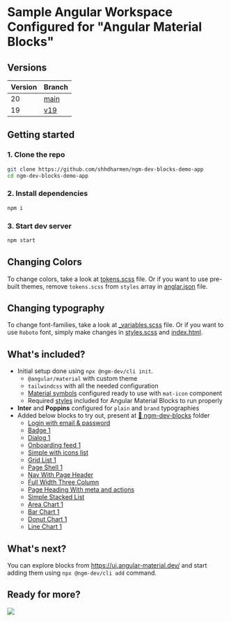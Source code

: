 # Sample Angular Workspace Configured for "Angular Material Blocks"

## Versions

| Version | Branch                                                                  |
| ------- | ----------------------------------------------------------------------- |
| 20      | [main](https://github.com/shhdharmen/ngm-dev-blocks-demo-app/tree/main) |
| 19      | [v19](https://github.com/shhdharmen/ngm-dev-blocks-demo-app/tree/v19)   |

## Getting started

### 1. Clone the repo

```bash
git clone https://github.com/shhdharmen/ngm-dev-blocks-demo-app
cd ngm-dev-blocks-demo-app
```

### 2. Install dependencies

```bash
npm i
```

### 3. Start dev server

```bash
npm start
```

## Changing Colors

To change colors, take a look at [tokens.scss](./src/tokens.scss) file. Or if you want to use pre-built themes, remove `tokens.scss` from `styles` array in [anglar.json](./angular.json) file.

## Changing typography

To change font-families, take a look at [\_variables.scss](./src/_variables.scss) file. Or if you want to use `Roboto` font, simply make changes in [styles.scss](./src/styles.scss) and [index.html](./src/index.html).

## What's included?

- Initial setup done using `npx @ngm-dev/cli init`.
  - `@angular/material` with custom theme
  - `tailwindcss` with all the needed configuration
  - [Material symbols](https://fonts.google.com/icons) configured ready to use with `mat-icon` component
  - Required [styles](./src/app/ngm-dev-blocks/styles) included for Angular Material Blocks to run properly
- **Inter** and **Poppins** configured for `plain` and `brand` typographies
- Added below blocks to try out, present at [📁 ngm-dev-blocks](./src/app/ngm-dev-blocks/) folder
  - [Login with email & password](https://ui.angular-material.dev/blocks/application/forms/authentication#login-email-password)
  - [Badge 1](https://ui.angular-material.dev/blocks/application/elements/badges#badge-1)
  - [Dialog 1](https://ui.angular-material.dev/blocks/application/overlays/dialogs#dialog-1)
  - [Onboarding feed 1](https://ui.angular-material.dev/blocks/application/lists/onboarding#onboarding-feed-1)
  - [Simple with icons list](https://ui.angular-material.dev/blocks/application/lists/feeds#simple-with-icons)
  - [Grid List 1](https://ui.angular-material.dev/blocks/application/lists/grid-lists#grid-list-1)
  - [Page Shell 1](https://ui.angular-material.dev/blocks/application/application-shells/page-shells#page-shell-1)
  - [Nav With Page Header](https://ui.angular-material.dev/blocks/application/application-shells/stacked-layouts#nav-with-page-header)
  - [Full Width Three Column](https://ui.angular-material.dev/blocks/application/application-shells/multi-column#full-width-three-column)
  - [Page Heading With meta and actions](https://ui.angular-material.dev/blocks/application/headings/page-headings#page-heading-1)
  - [Simple Stacked List](https://ui.angular-material.dev/blocks/application/lists/stacked-lists#stacked-list-simple)
  - [Area Chart 1](https://ui.angular-material.dev/blocks/application/charts/area-charts#area-chart-1)
  - [Bar Chart 1](https://ui.angular-material.dev/blocks/application/charts/bar-charts#bar-chart-1)
  - [Donut Chart 1](https://ui.angular-material.dev/blocks/application/charts/donut-charts#donut-chart-1)
  - [Line Chart 1](https://ui.angular-material.dev/blocks/application/charts/line-charts#line-chart-1)

## What's next?

You can explore blocks from <https://ui.angular-material.dev/> and start adding them using `npx @ngm-dev/cli add` command.

## Ready for more?

[![](./cover.png)](https://ui.angular-material.dev/)
